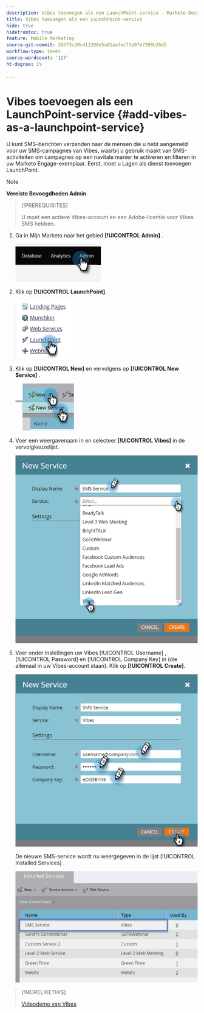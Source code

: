 ```yaml
---
description: Vibes toevoegen als een LaunchPoint-service - Marketo Docs - Productdocumentatie
title: Vibes toevoegen als een LaunchPoint-service
hide: true
hidefromtoc: true
feature: Mobile Marketing
source-git-commit: 26573c20c411208e5a01aa7ec73a97e7208b35d5
workflow-type: tm+mt
source-wordcount: '127'
ht-degree: 1%

---
```


# Vibes toevoegen als een LaunchPoint-service {#add-vibes-as-a-launchpoint-service}

U kunt SMS-berichten verzenden naar de mensen die u hebt aangemeld voor uw SMS-campagnes van Vibes, waarbij u gebruik maakt van SMS-activiteiten om campagnes op een navitale manier te activeren en filteren in uw Marketo Engage-exemplaar. Eerst, moet u Lagen als dienst toevoegen LaunchPoint.

>[!NOTE]
>
>**Vereiste Bevoegdheden Admin**

>[!PREREQUISITES]
>
>U moet een actieve Vibes-account en een Adobe-licentie voor Vibes SMS hebben.

1. Ga in Mijn Marketo naar het gebied **[!UICONTROL Admin]** .

   ![](assets/add-vibes-as-a-launchpoint-service-1.png)

1. Klik op **[!UICONTROL LaunchPoint]**.

   ![](assets/add-vibes-as-a-launchpoint-service-2.png)

1. Klik op **[!UICONTROL New]** en vervolgens op **[!UICONTROL New Service]** .

   ![](assets/add-vibes-as-a-launchpoint-service-3.png)

1. Voer een weergavenaam in en selecteer **[!UICONTROL Vibes]** in de vervolgkeuzelijst.

   ![](assets/add-vibes-as-a-launchpoint-service-4.png)

1. Voer onder Instellingen uw Vibes [!UICONTROL Username] , [!UICONTROL Password] en [!UICONTROL Company Key] in (die allemaal in uw Vibes-account staan). Klik op **[!UICONTROL Create]**.

   ![](assets/add-vibes-as-a-launchpoint-service-5.png)

   De nieuwe SMS-service wordt nu weergegeven in de lijst [!UICONTROL Installed Services] .

   ![](assets/add-vibes-as-a-launchpoint-service-6.png)

>[!MORELIKETHIS]
>
>[ Videodemo van Vibes ](https://vimeo.com/215233767/1ed136adbc)
